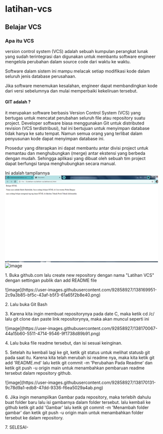 # latihan-vcs
## Belajar VCS

### Apa itu VCS


 <p>version control system (VCS) adalah sebuah kumpulan perangkat lunak yang sudah terintegrasi dan digunakan untuk membantu software engineer mengelola perubahan dalam source code dari waktu ke waktu.<p>

<p>Software dalam sistem ini mampu melacak setiap modifikasi kode dalam seluruh jenis database perusahaan. 

Jika software menemukan kesalahan, engineer dapat membandingkan kode dari versi sebelumnya dan mulai memperbaiki kekeliruan tersebut.<p>

#### GIT adalah ?

<p>it merupakan software berbasis Version Control System (VCS) yang bertugas untuk mencatat perubahan seluruh file atau repository suatu project. Developer software biasa menggunakan Git untuk distributed revision (VCS terdistribusi), hal ini bertujuan untuk menyimpan database tidak hanya ke satu tempat. Namun semua orang yang terlibat dalam penyusunan kode dapat menyimpan database ini.

Prosedur yang diterapkan ini dapat membantu antar divisi project untuk memantau dan menghubungkan (merge) antar ekstensi yang berbeda dengan mudah. Sehingga aplikasi yang dibuat oleh sebuah tim project dapat berfungsi tanpa menghubungkan secara manual.<p>

Ini adalah tampilannya
![Gambar1](screenshoot/ss1.png)
![image](https://user-images.githubusercontent.com/92858927/138169879-70eccb55-57a5-40d8-8e37-6d9e35b6ec09.png)

<P>  1. Buka github.com lalu create new repository dengan nama "Latihan VCS" dengan settingan publik dan add README file<P>
![image](https://user-images.githubusercontent.com/92858927/138169951-2c9a3b85-bf5c-43af-b5f3-61a65f2b8e40.png)


<P>   2. Lalu buka Git Bash<p>
<P>   3. Karena kita ingin membuat repositorynya pada date C, maka ketik cd /c/ lalu git clone dan paste link repositorynya, maka akan muncul seperti ini<P>
![image](https://user-images.githubusercontent.com/92858927/138170067-44a15b60-5511-4714-9546-9f1738d89b91.png)

<P>   4. Lalu buka file readme tersebut, dan isi sesuai keinginan.
<P>   5. Setelah itu kembali lagi ke git, ketik git status untuk melihat statusb git pada saat itu. Karena kita telah merubah isi readme nya, maka kita ketik git add 'README.md' lalu ketik git commit -m 'Perubahan Pada Readme' dan ketik git push -u origin main untuk menambahkan pembaruan readme tersebut dalam repository github. <p>
 ![image](https://user-images.githubusercontent.com/92858927/138170131-9c78d9a1-edb8-47dd-9336-f6ea5029a4ab.png)

<p>   6. Jika ingin menampilkan Gambar pada repository, maka terlebih dahulu buat folder baru lalu isi gambarnya dalam folder tersebut. lalu kembali ke github ketik git add 'Gambar' lalu ketik git commit -m 'Menambah folder gambar' dan ketik git push -u origin main untuk menambahkan folder tersebut ke dalam repository. <p>
<p>   7. SELESAI- <p>



